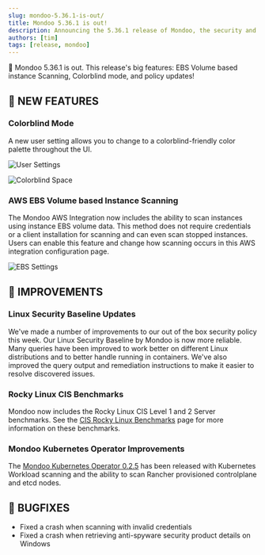 ```yaml
---
slug: mondoo-5.36.1-is-out/
title: Mondoo 5.36.1 is out!
description: Announcing the 5.36.1 release of Mondoo, the security and compliance platform that prioritizes risks that matter most in your infrastructure.
authors: [tim]
tags: [release, mondoo]
---
```


🥳 Mondoo 5.36.1 is out. This release's big features: EBS Volume based instance Scanning, Colorblind mode, and policy updates!

## 🎉 NEW FEATURES

### **Colorblind Mode**

A new user setting allows you to change to a colorblind-friendly color palette throughout the UI.

![User Settings](/img/releases/2022-04-26-mondoo-5.36.1-is-out/setting.png)

![Colorblind Space](/img/releases/2022-04-26-mondoo-5.36.1-is-out/colorblind_mode.png)

### **AWS EBS Volume based Instance Scanning**

The Mondoo AWS Integration now includes the ability to scan instances using instance EBS volume data. This method does not require credentials or a client installation for scanning and can even scan stopped instances. Users can enable this feature and change how scanning occurs in this AWS integration configuration page.

![EBS Settings](/img/releases/2022-04-26-mondoo-5.36.1-is-out/ebs_settings.png)

## 🧹 IMPROVEMENTS

### Linux Security Baseline Updates

We've made a number of improvements to our out of the box security policy this week. Our Linux Security Baseline by Mondoo is now more reliable. Many queries have been improved to work better on different Linux distributions and to better handle running in containers. We've also improved the query output and remediation instructions to make it easier to resolve discovered issues.

### Rocky Linux CIS Benchmarks

Mondoo now includes the Rocky Linux CIS Level 1 and 2 Server benchmarks. See the [CIS Rocky Linux Benchmarks](https://www.cisecurity.org/benchmark/rocky_linux) page for more information on these benchmarks.

### Mondoo Kubernetes Operator Improvements

The [Mondoo Kubernetes Operator 0.2.5](https://github.com/mondoohq/mondoo-operator/releases/tag/v0.2.5) has been released with Kubernetes Workload scanning and the ability to scan Rancher provisioned controlplane and etcd nodes.

## 🐛 BUGFIXES

- Fixed a crash when scanning with invalid credentials
- Fixed a crash when retrieving anti-spyware security product details on Windows
